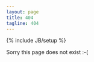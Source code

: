```yaml
---
layout: page
title: 404
tagline: 404
---
```

{% include JB/setup %}

Sorry this page does not exist :-(
